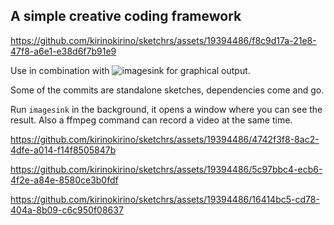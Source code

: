 ## A simple creative coding framework

https://github.com/kirinokirino/sketchrs/assets/19394486/f8c9d17a-21e8-47f8-a6e1-e38d6f7b91e9



Use in combination with ![imagesink](https://github.com/kirinokirino/imagesink) for graphical output.

Some of the commits are standalone sketches, dependencies come and go.

Run `imagesink` in the background, it opens a window where you can see the result. Also a ffmpeg command can record a video at the same time.



https://github.com/kirinokirino/sketchrs/assets/19394486/4742f3f8-8ac2-4dfe-a014-f14f8505847b



https://github.com/kirinokirino/sketchrs/assets/19394486/5c97bbc4-ecb6-4f2e-a84e-8580ce3b0fdf



https://github.com/kirinokirino/sketchrs/assets/19394486/16414bc5-cd78-404a-8b09-c6c950f08637

